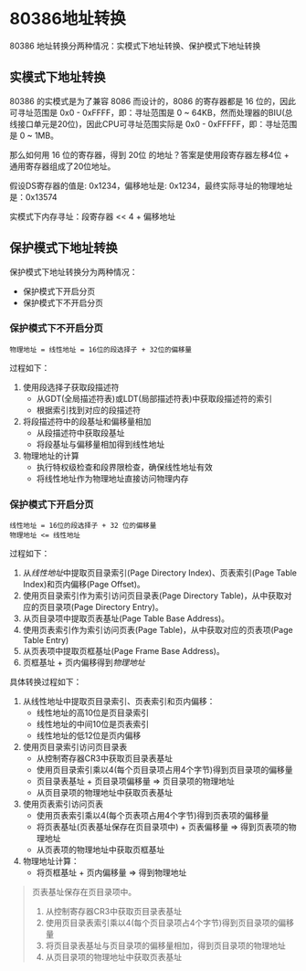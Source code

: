 # 80386地址转换

80386 地址转换分两种情况：实模式下地址转换、保护模式下地址转换

## 实模式下地址转换

80386 的实模式是为了兼容 8086 而设计的，8086 的寄存器都是 16 位的，因此可寻址范围是 0x0 - 0xFFFF，即：寻址范围是 0 ~ 64KB，然而处理器的BIU(总线接口单元是20位)，因此CPU可寻址范围实际是 0x0 - 0xFFFFF，即：寻址范围是 0 ~ 1MB。

那么如何用 16 位的寄存器，得到 20位 的地址？答案是使用段寄存器左移4位 + 通用寄存器组成了20位地址。

假设DS寄存器的值是: 0x1234，偏移地址是: 0x1234，最终实际寻址的物理地址是：0x13574

实模式下内存寻址：段寄存器 << 4 + 偏移地址

## 保护模式下地址转换

保护模式下地址转换分为两种情况：
- 保护模式下开启分页
- 保护模式下不开启分页

### 保护模式下不开启分页

```
物理地址 = 线性地址 = 16位的段选择子 + 32位的偏移量
```

过程如下：
1. 使用段选择子获取段描述符
    - 从GDT(全局描述符表)或LDT(局部描述符表)中获取段描述符的索引
    - 根据索引找到对应的段描述符
2. 将段描述符中的段基址和偏移量相加
    - 从段描述符中获取段基址
    - 将段基址与偏移量相加得到线性地址
3. 物理地址的计算
    - 执行特权级检查和段界限检查，确保线性地址有效
    - 将线性地址作为物理地址直接访问物理内存

### 保护模式下开启分页

```
线性地址 = 16位的段选择子 + 32 位的偏移量
物理地址 <= 线性地址
```

过程如下：
1. 从*线性地址*中提取页目录索引(Page Directory Index)、页表索引(Page Table Index)和页内偏移(Page Offset)。
2. 使用页目录索引作为索引访问页目录表(Page Directory Table)，从中获取对应的页目录项(Page Directory Entry)。
3. 从页目录项中提取页表基址(Page Table Base Address)。
4. 使用页表索引作为索引访问页表(Page Table)，从中获取对应的页表项(Page Table Entry)
5. 从页表项中提取页框基址(Page Frame Base Address)。
6. 页框基址 + 页内偏移得到*物理地址*

具体转换过程如下：
1. 从线性地址中提取页目录索引、页表索引和页内偏移：
    - 线性地址的高10位是页目录索引
    - 线性地址的中间10位是页表索引
    - 线性地址的低12位是页内偏移
2. 使用页目录索引访问页目录表
    - 从控制寄存器CR3中获取页目录表基址
    - 使用页目录索引乘以4(每个页目录项占用4个字节)得到页目录项的偏移量
    - 页目录表基址 + 页目录项偏移量 => 页目录项的物理地址
    - 从页目录项的物理地址中获取页表基址
3. 使用页表索引访问页表
    - 使用页表索引乘以4(每个页表项占用4个字节)得到页表项的偏移量
    - 将页表基址(页表基址保存在页目录项中) + 页表偏移量 => 得到页表项的物理地址
    - 从页表项的物理地址中获取页框基址
4. 物理地址计算：
    - 将页框基址 + 页内偏移量 => 得到物理地址

> 页表基址保存在页目录项中。<br/>
> 1. 从控制寄存器CR3中获取页目录表基址<br/>
> 2. 使用页目录表索引乘以4(每个页目录项占4个字节)得到页目录项的偏移量<br/>
> 3. 将页目录表基址与页目录项的偏移量相加，得到页目录项的物理地址<br/>
> 4. 从页目录项的物理地址中获取页表基址<br/>

